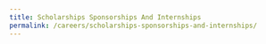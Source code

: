 ```yaml
---
title: Scholarships Sponsorships And Internships
permalink: /careers/scholarships-sponsorships-and-internships/
---
```

